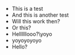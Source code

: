 - This is a test
- And this is another test
- Will this work then?
- Or this?
- Hellllllooo?\yoyo
- yoyoyoyoyo
- Hello?